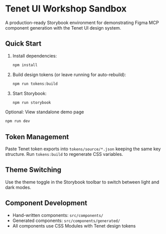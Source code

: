 # Tenet UI Workshop Sandbox

A production-ready Storybook environment for demonstrating Figma MCP component generation with the Tenet UI design system.

## Quick Start

1. Install dependencies:
   ```bash
   npm install
   ```

2. Build design tokens (or leave running for auto-rebuild):
   ```bash
   npm run tokens:build
   ```

3. Start Storybook:
   ```bash
   npm run storybook
   ```

Optional: View standalone demo page
```bash
npm run dev
```

## Token Management

Paste Tenet token exports into `tokens/source/*.json` keeping the same key structure. 
Run `tokens:build` to regenerate CSS variables.

## Theme Switching

Use the theme toggle in the Storybook toolbar to switch between light and dark modes.

## Component Development

- Hand-written components: `src/components/`
- Generated components: `src/components/generated/`
- All components use CSS Modules with Tenet design tokens
